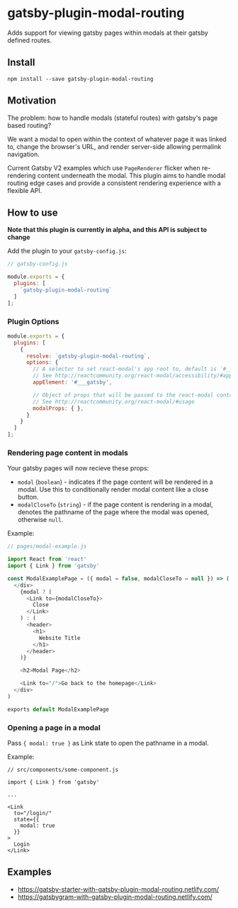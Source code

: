 # gatsby-plugin-modal-routing

Adds support for viewing gatsby pages within modals at their gatsby defined routes.

## Install

```
npm install --save gatsby-plugin-modal-routing
```

## Motivation

The problem: how to handle modals (stateful routes) with gatsby's page based routing?

We want a modal to open within the context of whatever page it was linked to, change
the browser's URL, and render server-side allowing permalink navigation.

Current Gatsby V2 examples which use `PageRenderer` flicker when re-rendering content
underneath the modal. This plugin aims to handle modal routing edge cases and provide
a consistent rendering experience with a flexible API.

## How to use

**Note that this plugin is currently in alpha, and this API is subject to change**

Add the plugin to your `gatsby-config.js`:

```js
// gatsby-config.js

module.exports = {
  plugins: [
    `gatsby-plugin-modal-routing`
  ]
];
```

### Plugin Options

```js
module.exports = {
  plugins: [
    {
      resolve: `gatsby-plugin-modal-routing`,
      options: {
        // A selector to set react-modal's app root to, default is `#___gatsby`
        // See http://reactcommunity.org/react-modal/accessibility/#app-element
        appElement: '#___gatsby',

        // Object of props that will be passed to the react-modal container
        // See http://reactcommunity.org/react-modal/#usage
        modalProps: { },
      }
    }
  ]
];
```

### Rendering page content in modals

Your gatsby pages will now recieve these props:

- `modal` (`boolean`) - indicates if the page content will be rendered in a modal. Use
this to conditionally render modal content like a close button.
- `modalCloseTo` (`string`) - if the page content is rendering in a modal, denotes the
pathname of the page where the modal was opened, otherwise `null`.

Example:

```js
// pages/modal-example.js

import React from 'react'
import { Link } from 'gatsby'

const ModalExamplePage = ({ modal = false, modalCloseTo = null }) => (
  </div>
    {modal ? (
      <Link to={modalCloseTo}>
        Close
      </Link>
    ) : (
      <header>
        <h1>
          Website Title
        </h1>
      </header>
    )}

    <h2>Modal Page</h2>

    <Link to="/">Go back to the homepage</Link>
  </div>
)

exports default ModalExamplePage
```

### Opening a page in a modal

Pass `{ modal: true }` as Link state to open the pathname in a modal.

Example:

```
// src/components/some-component.js

import { Link } from 'gatsby'

...

<Link
  to="/login/"
  state={{
    modal: true
  }}
>
  Login
</Link>
```

## Examples

- https://gatsby-starter-with-gatsby-plugin-modal-routing.netlify.com/
- https://gatsbygram-with-gatsby-plugin-modal-routing.netlify.com/
